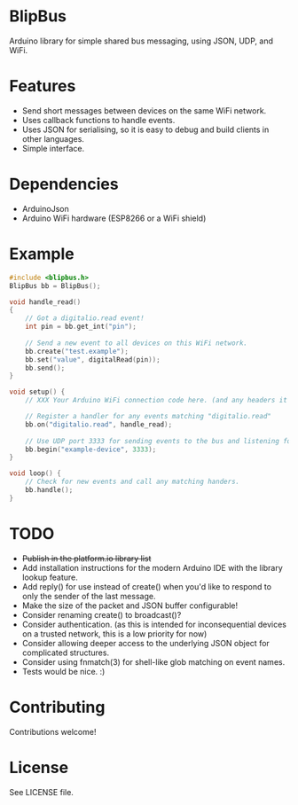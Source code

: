 BlipBus
==
Arduino library for simple shared bus messaging, using JSON, UDP, and WiFi.

Features
==
* Send short messages between devices on the same WiFi network.
* Uses callback functions to handle events.
* Uses JSON for serialising, so it is easy to debug and build clients in other languages.
* Simple interface.

Dependencies
==
* ArduinoJson
* Arduino WiFi hardware (ESP8266 or a WiFi shield)

Example
==
```cpp
#include <blipbus.h>
BlipBus bb = BlipBus();

void handle_read()
{
    // Got a digitalio.read event!
    int pin = bb.get_int("pin");
    
    // Send a new event to all devices on this WiFi network.
    bb.create("test.example");
    bb.set("value", digitalRead(pin));
    bb.send();
}

void setup() {
    // XXX Your Arduino WiFi connection code here. (and any headers it needs above)

    // Register a handler for any events matching "digitalio.read"
    bb.on("digitalio.read", handle_read);
    
    // Use UDP port 3333 for sending events to the bus and listening for events.
    bb.begin("example-device", 3333);
}

void loop() {
    // Check for new events and call any matching handers.
    bb.handle();
}
```

TODO
==
* ~~Publish in the platform.io library list~~
* Add installation instructions for the modern Arduino IDE with the library lookup feature.
* Add reply() for use instead of create() when you'd like to respond to only the sender of the last message.
* Make the size of the packet and JSON buffer configurable!
* Consider renaming create() to broadcast()?
* Consider authentication. (as this is intended for inconsequential devices on a trusted network, this is a low priority for now)
* Consider allowing deeper access to the underlying JSON object for complicated structures.
* Consider using fnmatch(3) for shell-like glob matching on event names.
* Tests would be nice. :)

Contributing
==
Contributions welcome!

License
==
See LICENSE file.
